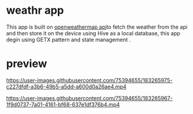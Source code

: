 # weathr app

This app is built on [openweathermap api](https://openweathermap.org/)to fetch the weather from the api  and then store it on the device using Hive as a local database, this app degin using GETX pattern and state management .

# preview 
https://user-images.githubusercontent.com/75394655/183265975-c227dfdf-a3b6-49b5-a5dd-a600d0a26ae4.mp4

https://user-images.githubusercontent.com/75394655/183265967-1f9d0737-7a01-4161-bf68-637e1df376b4.mp4
